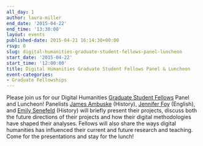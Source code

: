 ```yaml
---
all_day: 1
author: laura-miller
end_date: '2015-04-22'
end_time: '13:30:00'
layout: events
published-date: 2015-04-21 16:14:30+00:00
rsvp: 0
slug: digital-humanities-graduate-student-fellows-panel-luncheon
start_date: '2015-04-22'
start_time: '12:00:00'
title: Digital Humanities Graduate Student Fellows Panel & Luncheon
event-categories:
- Graduate Fellowships
---
```


Please join us for our Digital Humanities [Graduate Student Fellows](http://scholarslab.org/graduate-fellowships/) Panel and Luncheon! Panelists [James ](http://scholarslab.org/people/james-ambuske/)[Ambuske](http://scholarslab.org/people/james-ambuske/) (History), [Jennifer Foy](http://scholarslab.org/people/jennifer-foy/) (English), and [Emily Senefeld](http://scholarslab.org/people/emily-senefeld/) (History) will briefly present their projects, discuss both the future directions of their projects and how their digital methodologies have shaped their analyses. Fellows will also share the ways digital humanities has influenced their current and future research and teaching. Come for the presentations and stay for the lunch!
